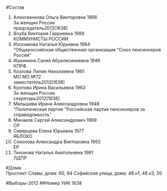 #Состав
1. Алексеенкова Ольга Викторовна 1966   
    За женщин России  
    председатель2012[1638]  
2. Воуба Виктория Гарриевна 1989   
    КОММУНИСТЫ РОССИИ
3. Изосимова Наталья Юрьевна 1984   
    "Общероссийская общественная организация "Союз пенсионеров России"
4. Ишкинина Сания Абуалисиниевна 1946   
    КПРФ
5. Козлова Лилия Николаевна 1961   
    МО МО №72  
    заместитель2012[1638]  
6. Кротова Ирина Васильевна 1963   
    За женщин России  
    секретарь2012[1638]  
7. Малышева Ирина Александровна 1948   
    "Политическая партия "Российская партия пенсионеров за справедливость"
8. Минаков Сергей Александрович 1969   
    СР
9. Сиверцева Елена Юрьевна 1977   
    ЯБЛОКО
10. Соколова Александра Викторовна 1992   
    ЕР
11. Тихонова Наталья Анатольевна 1961   
    ЛДПР

#Дома  
Проспект Славы, дома: 60, 64 Софийская улица, дома: 48 к1, 48 к3, 50

#Выборы-2012
##Номер УИК
1638
